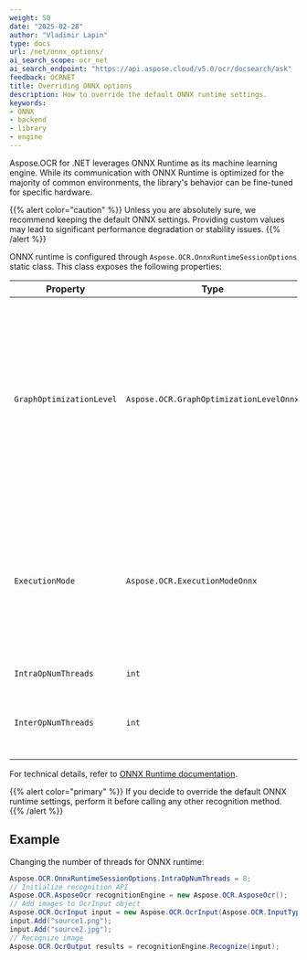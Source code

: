 ```yaml
---
weight: 50
date: "2025-02-28"
author: "Vladimir Lapin"
type: docs
url: /net/onnx_options/
ai_search_scope: ocr_net
ai_search_endpoint: "https://api.aspose.cloud/v5.0/ocr/docsearch/ask"
feedback: OCRNET
title: Overriding ONNX options
description: How to override the default ONNX runtime settings.
keywords:
- ONNX
- backend
- library
- engine
---
```


Aspose.OCR for .NET leverages ONNX Runtime as its machine learning engine. While its communication with ONNX Runtime is optimized for the majority of common environments, the library's behavior can be fine-tuned for specific hardware.

{{% alert color="caution" %}} 
Unless you are absolutely sure, we recommend keeping the default ONNX settings. Providing custom values may lead to significant performance degradation or stability issues.
{{% /alert %}}

ONNX runtime is configured through `Aspose.OCR.OnnxRuntimeSessionOptions` static class. This class exposes the following properties:

Property | Type | Description
-------- | -----| -----------
`GraphOptimizationLevel` | `Aspose.OCR.GraphOptimizationLevelOnnx` | Graph optimization level for the session:<ul><li>`ORT_DISABLE_ALL` - disable all optimizations.</li><li>`ORT_ENABLE_BASIC` - enable basic optimizations, such as node fusion and constant folding.</li><li>`ORT_ENABLE_EXTENDED` - enable extended optimizations, including memory layout improvements.</li><li>`ORT_ENABLE_ALL` - enable all available optimizations for maximum performance.</li></ul>By default, all available optimizations are enabled.
`ExecutionMode` | `Aspose.OCR.ExecutionModeOnnx` | Execution mode for the session:<ul><li>`ORT_SEQUENTIAL` - execute operators sequentially, ensuring that each operation is completed before the next one starts.</li><li>`ORT_PARALLEL` - execute operators in parallel (whenever possible), to improve performance.</li></ul>By default, operators are executed concurrently, whenever possible.
`IntraOpNumThreads` | `int` | Number of threads for a single operations.
`InterOpNumThreads` | `int` | Number of threads for running multiple operations in parallel. If sequential execution (`ExecutionModeOnnx.ORT_SEQUENTIAL`) is enabled in `ExecutionMode` property, this value is ignored.

For technical details, refer to [ONNX Runtime documentation](https://onnxruntime.ai/docs).

{{% alert color="primary" %}} 
If you decide to override the default ONNX runtime settings, perform it before calling any other recognition method.
{{% /alert %}}

## Example

Changing the number of threads for ONNX runtime:

```csharp
Aspose.OCR.OnnxRuntimeSessionOptions.IntraOpNumThreads = 8;
// Initialize recognition API
Aspose.OCR.AsposeOcr recognitionEngine = new Aspose.OCR.AsposeOcr();
// Add images to OcrInput object
Aspose.OCR.OcrInput input = new Aspose.OCR.OcrInput(Aspose.OCR.InputType.SingleImage);
input.Add("source1.png");
input.Add("source2.jpg");
// Recognize image
Aspose.OCR.OcrOutput results = recognitionEngine.Recognize(input);
```
